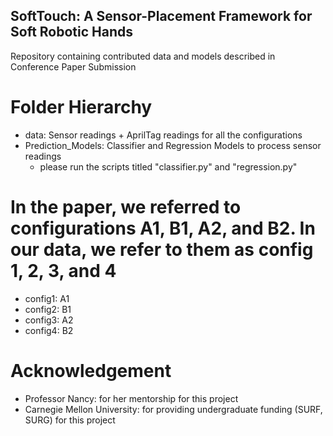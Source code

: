 ## SoftTouch: A Sensor-Placement Framework for Soft Robotic Hands
Repository containing contributed data and models described in Conference Paper Submission

# Folder Hierarchy
- data: Sensor readings + AprilTag readings for all the configurations
- Prediction_Models: Classifier and Regression Models to process sensor readings
  - please run the scripts titled "classifier.py" and "regression.py"

# In the paper, we referred to configurations A1, B1, A2, and B2. In our data, we refer to them as config 1, 2, 3, and 4
- config1: A1
- config2: B1
- config3: A2
- config4: B2

# Acknowledgement
- Professor Nancy: for her mentorship for this project
- Carnegie Mellon University: for providing undergraduate funding (SURF, SURG) for this project
